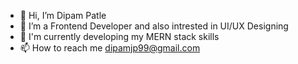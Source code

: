 - 👋 Hi, I’m Dipam Patle
- 👀 I’m a Frontend Developer and also intrested in UI/UX Designing
- 💞️ I'm currently developing my MERN stack skills
- 📫 How to reach me dipamjp99@gmail.com

<!---
dipam11/dipam11 is a ✨ special ✨ repository because its `README.md` (this file) appears on your GitHub profile.
You can click the Preview link to take a look at your changes.
--->

